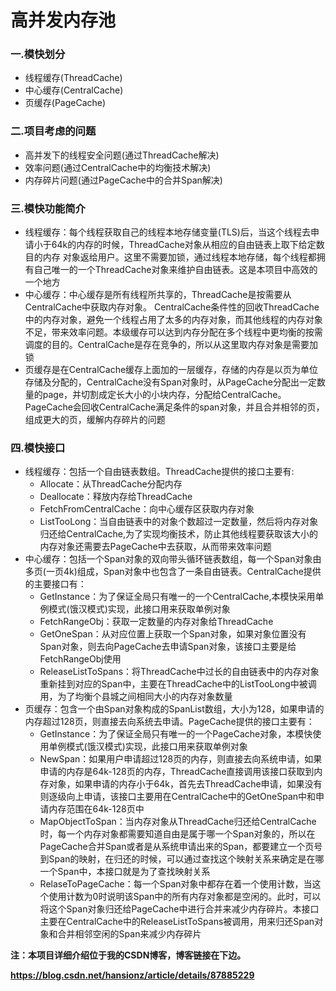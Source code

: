 # 高并发内存池

### 一.模快划分

* 线程缓存(ThreadCache)
* 中心缓存(CentralCache)
* 页缓存(PageCache)

### 二.项目考虑的问题

* 高并发下的线程安全问题(通过ThreadCache解决)
* 效率问题(通过CentralCache中的均衡技术解决)
* 内存碎片问题(通过PageCache中的合并Span解决)

### 三.模快功能简介

* 线程缓存：每个线程获取自己的线程本地存储变量(TLS)后，当这个线程去申请小于64k的内存的时候，ThreadCache对象从相应的自由链表上取下给定数目的内存 对象返给用户。这里不需要加锁，通过线程本地存储，每个线程都拥有自己唯一的一个ThreadCache对象来维护自由链表。这是本项目中高效的一个地方
* 中心缓存：中心缓存是所有线程所共享的，ThreadCache是按需要从CentralCache中获取内存对象。 CentralCache条件性的回收ThreadCache中的内存对象，避免一个线程占用了太多的内存对象，而其他线程的内存对象不足，带来效率问题。本级缓存可以达到内存分配在多个线程中更均衡的按需调度的目的。CentralCache是存在竞争的，所以从这里取内存对象是需要加锁
* 页缓存是在CentralCache缓存上面加的一层缓存，存储的内存是以页为单位存储及分配的，CentralCache没有Span对象时，从PageCache分配出一定数量的page，并切割成定长大小的小块内存，分配给CentralCache。PageCache会回收CentralCache满足条件的span对象，并且合并相邻的页，组成更大的页，缓解内存碎片的问题 

### 四.模快接口

* 线程缓存：包括一个自由链表数组。ThreadCache提供的接口主要有:
  * Allocate：从ThreadCache分配内存
  * Deallocate：释放内存给ThreadCache
  * FetchFromCentralCache：向中心缓存区获取内存对象
  * ListTooLong：当自由链表中的对象个数超过一定数量，然后将内存对象归还给CentralCache,为了实现均衡技术，防止其他线程要获取该大小的内存对象还需要去PageCache中去获取，从而带来效率问题
* 中心缓存：包括一个Span对象的双向带头循环链表数组，每一个Span对象由多页(一页4k)组成，Span对象中也包含了一条自由链表。CentralCache提供的主要接口有：
  * GetInstance：为了保证全局只有唯一的一个CentralCache,本模快采用单例模式(饿汉模式)实现，此接口用来获取单例对象
  * FetchRangeObj：获取一定数量的内存对象给ThreadCache
  * GetOneSpan：从对应位置上获取一个Span对象，如果对象位置没有Span对象，则去向PageCache去申请Span对象，该接口主要是给FetchRangeObj使用
  * ReleaseListToSpans：将ThreadCache中过长的自由链表中的内存对象重新挂到对应的Span中，主要在ThreadCache中的ListTooLong中被调用，为了均衡个县城之间相同大小的内存对象数量
* 页缓存：包含一个由Span对象构成的SpanList数组，大小为128，如果申请的内存超过128页，则直接去向系统去申请。PageCache提供的接口主要有：
  * GetInstance：为了保证全局只有唯一的一个PageCache对象，本模快使用单例模式(饿汉模式)实现，此接口用来获取单例对象
  * NewSpan：如果用户申请超过128页的内存，则直接去向系统申请，如果申请的内存是64k-128页的内存，ThreadCache直接调用该接口获取到内存对象，如果申请的内存小于64k，首先去ThreadCache申请，如果没有则逐级向上申请，该接口主要用在CentralCache中的GetOneSpan中和申请内存范围在64k-128页中
  * MapObjectToSpan：当内存对象从ThreadCache归还给CentralCache时，每一个内存对象都需要知道自由是属于哪一个Span对象的，所以在PageCache合并Span或者是从系统申请出来的Span，都要建立一个页号到Span的映射，在归还的时候，可以通过查找这个映射关系来确定是在哪一个Span中，本接口就是为了查找映射关系
  * RelaseToPageCache：每一个Span对象中都存在着一个使用计数，当这个使用计数为0时说明该Span中的所有内存对象都是空闲的。此时，可以将这个Span对象归还给PageCache中进行合并来减少内存碎片。本接口主要在CentralCache中的ReleaseListToSpans被调用，用来归还Span对象和合并相邻空闲的Span来减少内存碎片

**注：本项目详细介绍位于我的CSDN博客，博客链接在下边。**

**https://blog.csdn.net/hansionz/article/details/87885229**


